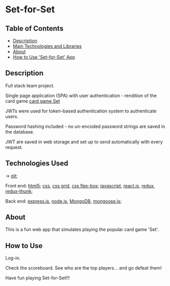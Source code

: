 # Set-for-Set

## Table of Contents

- [Description](#description)
- [Main Technologies and Libraries](#technologies-used)
- [About](#about)
- [How to Use 'Set-for-Set' App](#how-to-use)










## Description

Full stack team project.

Single page application (SPA) with user authentication - rendition of the ​card game [card game Set](https://en.wikipedia.org/wiki/Set_(card_game))

JWTs were used for token-based authentication system to authenticate users.

Password hashing included - no un-encoded password strings are saved in the database.

JWT are saved in web storage and set up to send automatically with every request.






## Technologies Used

-> [git](https://git-scm.com/doc);

Front end: [html5](https://www.w3.org/html/); [css](https://www.w3.org/Style/CSS/), [css grid](https://www.w3.org/TR/css-grid/), [css flex-box](https://www.w3.org/TR/css-flexbox/); [javascript](https://www.javascript.com/), [react.js](https://reactjs.org/), [redux](https://redux.js.org/), [redux-thunk](https://github.com/gaearon/redux-thunk);

Back end: [express.js](https://expressjs.com/), [node.js](https://nodejs.org/en/), [MongoDB](https://www.mongodb.com/), [mongoose.js](http://mongoosejs.com/);





## About

This is a fun web app that simulates playing the popular card game 'Set'.




## How to Use

Log-in.

Check the scoreboard. 
See who are the top players... and go defeat them!

Have fun playing Set-for-Set!!!